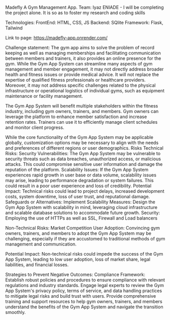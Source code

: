 Madefly
A Gym Management App.
Team:
Iyaz ENIADE - I will be completing the project alone. It is so as to foster my research and coding skills

Technologies:
FrontEnd: HTML, CSS, JS
Backend: SQlite
Framework: Flask, Tailwind

Link to page:
https://madefly-app.onrender.com/

Challenge statement:
The gym app aims to solve the problem of record keeping as well as managing memberships and facilitating communication between members and trainers, it also provides an online presence for the gym.
While the Gym App System can streamline many aspects of gym management and member engagement, it may not directly address broader health and fitness issues or provide medical advice. It will not replace the expertise of qualified fitness professionals or healthcare providers. Moreover, it may not address specific challenges related to the physical infrastructure or operational logistics of individual gyms, such as equipment maintenance or facility management.

The Gym App System will benefit multiple stakeholders within the fitness industry, including gym owners, trainers, and members. Gym owners can leverage the platform to enhance member satisfaction and increase retention rates. Trainers can use it to efficiently manage client schedules and monitor client progress.

While the core functionality of the Gym App System may be applicable globally, customization options may be necessary to align with the needs and preferences of different regions or user demographics.
Risks
Technical Risks:
Security Vulnerabilities: The Gym App System may be vulnerable to security threats such as data breaches, unauthorized access, or malicious attacks. This could compromise sensitive user information and damage the reputation of the platform.
Scalability Issues: If the Gym App System experiences rapid growth in user base or data volume, scalability issues may arise, leading to performance degradation or system failures. This could result in a poor user experience and loss of credibility.
Potential Impact:
Technical risks could lead to project delays, increased development costs, system downtime, loss of user trust, and reputational damage.
Safeguards or Alternatives:
Implement Scalability Measures: Design the Gym App System with scalability in mind, leveraging cloud infrastructure and scalable database solutions to accommodate future growth.
Security: Employing the use of HTTPs as well as SSL, Firewall and Load balancers

Non-Technical Risks:
Market Competition
User Adoption: Convincing gym owners, trainers, and members to adopt the Gym App System may be challenging, especially if they are accustomed to traditional methods of gym management and communication.

Potential Impact:
Non-technical risks could impede the success of the Gym App System, leading to low user adoption, loss of market share, legal liabilities, and financial losses.

Strategies to Prevent Negative Outcomes:
Compliance Framework: Establish robust policies and procedures to ensure compliance with relevant regulations and industry standards. Engage legal experts to review the Gym App System's privacy policy, terms of service, and data handling practices to mitigate legal risks and build trust with users.
Provide comprehensive training and support resources to help gym owners, trainers, and members understand the benefits of the Gym App System and navigate the transition smoothly.

